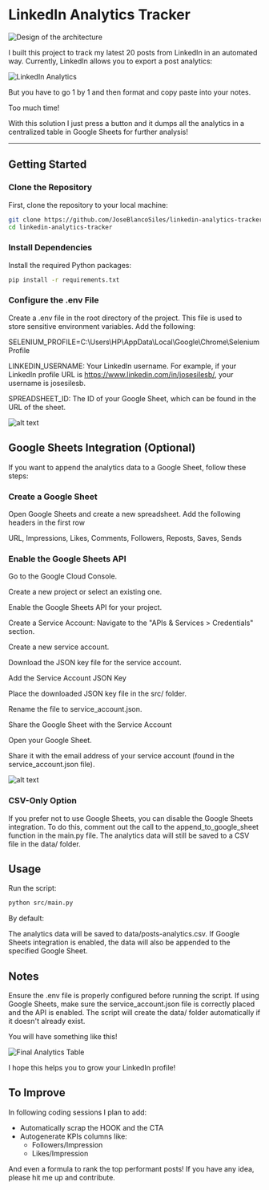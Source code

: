 # LinkedIn Analytics Tracker

![Design of the architecture](architecture-design.png)

I built this project to track my latest 20 posts from LinkedIn in an automated way. Currently, LinkedIn allows you to export a post analytics:

![LinkedIn Analytics](image-1.png)

But you have to go 1 by 1 and then format and copy paste into your notes.

Too much time!

With this solution I just press a button and it dumps all the analytics in a centralized table in Google Sheets for further analysis!

---

## Getting Started

### Clone the Repository
First, clone the repository to your local machine:

```bash
git clone https://github.com/JoseBlancoSiles/linkedin-analytics-tracker.git
cd linkedin-analytics-tracker
```
### Install Dependencies
Install the required Python packages:

```bash
pip install -r requirements.txt
```
### Configure the .env File
Create a .env file in the root directory of the project. This file is used to store sensitive environment variables. Add the following:

SELENIUM_PROFILE=C:\Users\HP\AppData\Local\Google\Chrome\SeleniumProfile

LINKEDIN_USERNAME: Your LinkedIn username. For example, if your LinkedIn profile URL is https://www.linkedin.com/in/josesilesb/, your username is josesilesb.

SPREADSHEET_ID: The ID of your Google Sheet, which can be found in the URL of the sheet.

![alt text](image-2.png)

## Google Sheets Integration (Optional)
If you want to append the analytics data to a Google Sheet, follow these steps:

### Create a Google Sheet
Open Google Sheets and create a new spreadsheet.
Add the following headers in the first row

URL, Impressions, Likes, Comments, Followers, Reposts, Saves, Sends

### Enable the Google Sheets API
Go to the Google Cloud Console.

Create a new project or select an existing one.

Enable the Google Sheets API for your project.

Create a Service Account:
Navigate to the "APIs & Services > Credentials" section.

Create a new service account.

Download the JSON key file for the service account.

Add the Service Account JSON Key

Place the downloaded JSON key file in the src/ folder.

Rename the file to service_account.json.

Share the Google Sheet with the Service Account

Open your Google Sheet.

Share it with the email address of your service account (found in the service_account.json file).

![alt text](image-3.png)

### CSV-Only Option
If you prefer not to use Google Sheets, you can disable the Google Sheets integration. To do this, comment out the call to the append_to_google_sheet function in the main.py file. The analytics data will still be saved to a CSV file in the data/ folder.

## Usage
Run the script:

```bash
python src/main.py
```

By default:

The analytics data will be saved to data/posts-analytics.csv.
If Google Sheets integration is enabled, the data will also be appended to the specified Google Sheet.

## Notes
Ensure the .env file is properly configured before running the script.
If using Google Sheets, make sure the service_account.json file is correctly placed and the API is enabled.
The script will create the data/ folder automatically if it doesn't already exist.

You will have something like this!

![Final Analytics Table](image.png)

I hope this helps you to grow your LinkedIn profile!

## To Improve

In following coding sessions I plan to add:
- Automatically scrap the HOOK and the CTA
- Autogenerate KPIs columns like:
  - Followers/Impression
  - Likes/Impression
  
And even a formula to rank the top performant posts!
If you have any idea, please hit me up and contribute. 